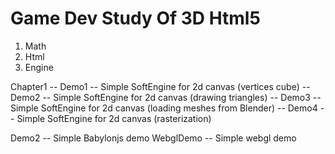 # Game Dev Study Of 3D Html5

1) Math
2) Html
3) Engine

Chapter1
-- Demo1 -- Simple SoftEngine for 2d canvas (vertices cube)
-- Demo2 -- Simple SoftEngine for 2d canvas (drawing triangles)
-- Demo3 -- Simple SoftEngine for 2d canvas (loading meshes from Blender)
-- Demo4 -- Simple SoftEngine for 2d canvas (rasterization)


Demo2 -- Simple Babylonjs demo
WebglDemo -- Simple webgl demo